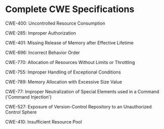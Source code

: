 

# Complete CWE Specifications

CWE-400: Uncontrolled Resource Consumption

CWE-285: Improper Authorization

CWE-401: Missing Release of Memory after Effective Lifetime

CWE-696: Incorrect Behavior Order

CWE-770: Allocation of Resources Without Limits or Throttling

CWE-755: Improper Handling of Exceptional Conditions

CWE-789: Memory Allocation with Excessive Size Value

CWE-77: Improper Neutralization of Special Elements used in a Command ('Command Injection')

CWE-527: Exposure of Version-Control Repository to an Unauthorized Control Sphere

CWE-410: Insufficient Resource Pool